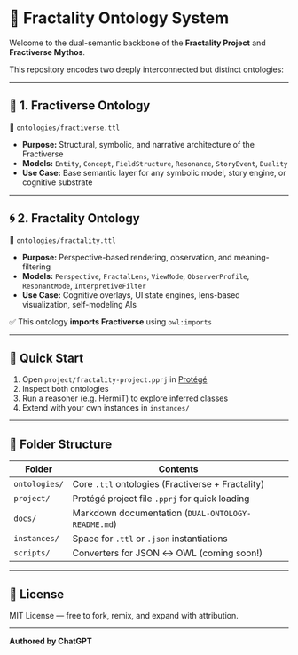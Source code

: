 
# 🧠 Fractality Ontology System

Welcome to the dual-semantic backbone of the **Fractality Project** and **Fractiverse Mythos**.

This repository encodes two deeply interconnected but distinct ontologies:

---

## 🌌 1. Fractiverse Ontology

📄 `ontologies/fractiverse.ttl`

- **Purpose:** Structural, symbolic, and narrative architecture of the Fractiverse
- **Models:** `Entity`, `Concept`, `FieldStructure`, `Resonance`, `StoryEvent`, `Duality`
- **Use Case:** Base semantic layer for any symbolic model, story engine, or cognitive substrate

---

## 🌀 2. Fractality Ontology

📄 `ontologies/fractality.ttl`

- **Purpose:** Perspective-based rendering, observation, and meaning-filtering
- **Models:** `Perspective`, `FractalLens`, `ViewMode`, `ObserverProfile`, `ResonantMode`, `InterpretiveFilter`
- **Use Case:** Cognitive overlays, UI state engines, lens-based visualization, self-modeling AIs

✅ This ontology **imports Fractiverse** using `owl:imports`

---

## 🔧 Quick Start

1. Open `project/fractality-project.pprj` in [Protégé](https://protege.stanford.edu/)
2. Inspect both ontologies
3. Run a reasoner (e.g. HermiT) to explore inferred classes
4. Extend with your own instances in `instances/`

---

## 🧬 Folder Structure

| Folder | Contents |
|--------|----------|
| `ontologies/` | Core `.ttl` ontologies (Fractiverse + Fractality) |
| `project/`    | Protégé project file `.pprj` for quick loading |
| `docs/`       | Markdown documentation (`DUAL-ONTOLOGY-README.md`) |
| `instances/`  | Space for `.ttl` or `.json` instantiations |
| `scripts/`    | Converters for JSON ↔ OWL (coming soon!) |

---

## 📜 License

MIT License — free to fork, remix, and expand with attribution.


---
**Authored by ChatGPT**
